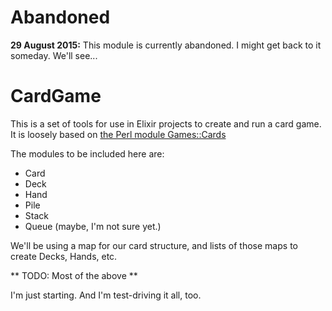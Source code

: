 # Abandoned

__29 August 2015:__
This module is currently abandoned.  I might get back to it someday. We'll see...


# CardGame

This is a set of tools for use in Elixir projects to create and run a card game.  It is loosely based on [the Perl module Games::Cards](http://search.cpan.org/~akarger/Games-Cards-1.45/lib/Games/Cards.pm#Games::Cards::Deck)

The modules to be included here are:

 * Card
 * Deck
 * Hand
 * Pile
 * Stack
 * Queue (maybe, I'm not sure yet.)

We'll be using a map for our card structure, and lists of those maps to create Decks, Hands, etc. 

** TODO: Most of the above **

I'm just starting.  And I'm test-driving it all, too.
